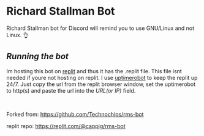 # Richard Stallman Bot
Richard Stallman bot for Discord will remind you to use GNU/Linux and not Linux. 👌

## *Running the bot*
Im hosting this bot on [replit](https://replit.com/) and thus it has the .replit file. This file isnt needed if youre not hosting on replit. I use [uptimerobot](https://uptimerobot.com) to keep the replit up 24/7. Just copy the url from the replit browser window, set the uptimerobot to http(s) and paste the url into the *URL(or IP)* field.

<br>

Forked from: https://github.com/Technochips/rms-bot

replit repo: https://replit.com/@cappig/rms-bot
